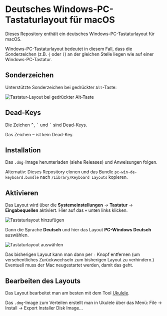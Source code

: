 # Deutsches Windows-PC-Tastaturlayout für macOS

Dieses Repository enthält ein deutsches Windows-PC-Tastaturlayout für macOS.

Windows-PC-Tastaturlayout bedeutet in diesem Fall, dass die Sonderzeichen (z.B. `{` oder `]`) an der gleichen Stelle liegen wie auf einer Windows-PC-Tastatur.

## Sonderzeichen

Unterstützte Sonderzeichen bei gedrückter `Alt`-Taste:

![Tastatur-Layout bei gedrückter Alt-Taste](images/keyboard-alt.png)

## Dead-Keys

Die Zeichen <kbd>^</kbd>, <kbd>\`</kbd> und <kbd>´</kbd> sind Dead-Keys.

Das Zeichen <kbd>~</kbd> ist kein Dead-Key.

## Installation

Das `.dmg`-Image herunterladen (siehe Releases) und Anweisungen folgen.

Alternativ: Dieses Repository clonen und das Bundle `pc-win-de-keyboard.bundle` nach `/Library/Keyboard Layouts` kopieren.

## Aktivieren

Das Layout wird über die **Systemeinstellungen** -> **Tastatur** -> **Eingabequellen** aktiviert. Hier auf das `+` unten links klicken.

![Tastaturlayout hinzufügen](images/add-keyboard-layout1.png)

Dann die Sprache **Deutsch** und hier das Layout **PC-Windows Deutsch** auswählen.

![Tastaturlayout auswählen](images/add-keyboard-layout2.png)

Das bisherigen Layout kann man dann per `-` Knopf entfernen (um versehentliches Zurückwechseln zum bisherigen Layout zu verhindern.) Eventuell muss der Mac neugestartet werden, damit das geht.

## Bearbeiten des Layouts

Das Layout bearbeitet man am besten mit dem Tool [Ukulele](http://scripts.sil.org/ukelele).

Das `.dmg`-Image zum Verteilen erstellt man in Ukulele über das Menü: File -> Install -> Export Installer Disk Image...

